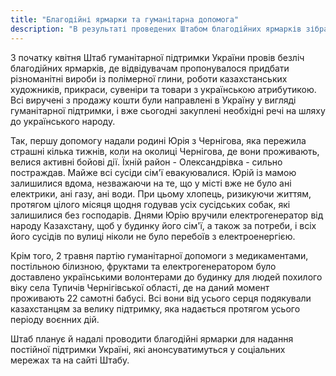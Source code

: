 ```yaml
---
title: "Благодійні ярмарки та гуманітарна допомога"
description: "В результаті проведених Штабом благодійних ярмарків зібрано значні кошти для закупівлі необхідної гуманітарної допомоги, яка вже передається до рук українців."
---
```


З початку квітня Штаб гуманітарної підтримки України провів безліч благодійних ярмарків, де відвідувачам пропонувалося придбати різноманітні вироби із полімерної глини, роботи казахстанських художників, прикраси, сувеніри та товари з українською атрибутикою. Всі виручені з продажу кошти були направлені в Україну у вигляді гуманітарної підтримки, і вже сьогодні закуплені необхідні речі на шляху до українського народу.

Так, першу допомогу надали родині Юрія з Чернігова, яка пережила страшні кілька тижнів, коли на околиці Чернігова, де вони проживають, велися активні бойові дії. Їхній район - Олександрівка - сильно постраждав. Майже всі сусіди сім'ї евакуювалися. Юрій із мамою залишилися вдома, незважаючи на те, що у місті вже не було ані електрики, ані газу, ані води. При цьому хлопець, ризикуючи життям, протягом цілого місяця щодня годував усіх сусідських собак, які залишилися без господарів. Днями Юрію вручили електрогенератор від народу Казахстану, щоб у будинку його сім'ї, а також за потреби, і всіх його сусідів по вулиці ніколи не було перебоїв з електроенергією.

Крім того, 2 травня партію гуманітарної допомоги з медикаментами, постільною білизною, фруктами та електрогенератором було доставлено українськими волонтерами до будинку для людей похилого віку села Тупичів Чернігівської області, де на даний момент проживають 22 самотні бабусі. Всі вони від усього серця подякували казахстанцям за велику підтримку, яка надається протягом усього періоду воєнних дій.

Штаб планує й надалі проводити благодійні ярмарки для надання постійної підтримки Україні, які анонсуватимуться у соціальних мережах та на сайті Штабу.
